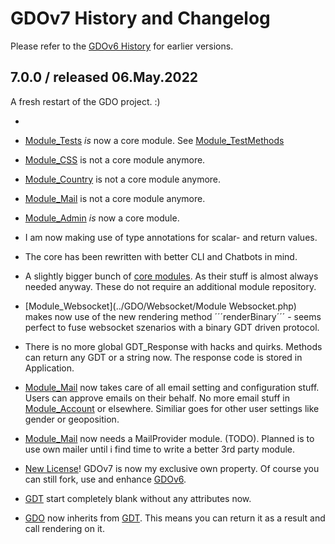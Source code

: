 # GDOv7 History and Changelog

Please refer to the [GDOv6 History](https://github.com/gizmore/gdo6/blob/master/DOCS/GDO_HISTORY.md) for earlier versions.


## 7.0.0 / released 06.May.2022

A fresh restart of the GDO project. :)

 - 

 - [Module_Tests](https://github.com/gizmore/gdo6-tests) *is* now a core module. See [Module_TestMethods](https://github.com/gizmore/phpgdo-test-methods)

 - [Module_CSS](https://github.com/gizmore/phpgdo-css) is not a core module anymore.

 - [Module_Country](https://github.com/gizmore/phpgdo-country) is not a core module anymore.

 - [Module_Mail](https://github.com/gizmore/phpgdo-mail) is not a core module anymore.
 
 - [Module_Admin](https://github.com/gizmore/gdo6-admin) *is* now a core module.
 
 - I am now making use of type annotations for scalar- and return values.

 - The core has been rewritten with better CLI and Chatbots in mind.
 
 - A slightly bigger bunch of [core modules](../GDO). As their stuff is almost always needed anyway. These do not require an additional module repository.
 
 - [Module_Websocket](../GDO/Websocket/Module Websocket.php) makes now use of the new rendering method ´´´renderBinary´´´ - seems perfect to fuse websocket szenarios with a binary GDT driven protocol.
 
 - There is no more global GDT_Response with hacks and quirks. Methods can return any GDT or a string  now. The response code is stored in Application.
 
 - [Module_Mail](https://github.com/gizmore/phpgdo-mail) now takes care of all email setting and configuration stuff. Users can approve emails on their behalf. No more email stuff in [Module_Account](https://github.com/gizmore/phpgdo-account) or elsewhere. Similiar goes for other user settings like gender or geoposition.
 
 - [Module_Mail](https://github.com/gizmore/phpgdo-mail) now needs a MailProvider module. (TODO). Planned is to use own mailer until i find time to write a better 3rd party module.

 - [New License](../LICENSE)! GDOv7 is now my exclusive own property. Of course you can still fork, use and enhance [GDOv6](https://github.com/gizmore/gdo6).
 
 - [GDT](../GDO/Core/GDT.php) start completely blank without any attributes now.
 
 - [GDO](../GDO/Core/GDO.php) now inherits from [GDT](../GDO/Core/GDT.php). This means you can return it as a result and call rendering on it.
